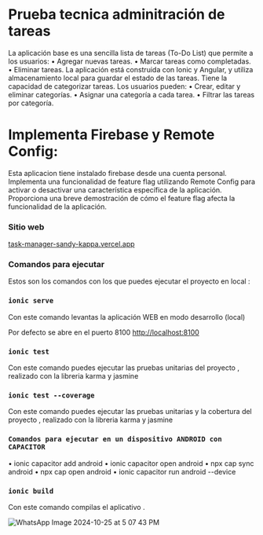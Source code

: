 # Prueba tecnica adminitración de tareas 
La aplicación base es una sencilla lista de tareas (To-Do List) que permite a los
usuarios:
• Agregar nuevas tareas.
• Marcar tareas como completadas.
• Eliminar tareas.
La aplicación está construida con Ionic y Angular, y utiliza almacenamiento local para
guardar el estado de las tareas.
Tiene la capacidad de categorizar tareas. Los usuarios pueden:
• Crear, editar y eliminar categorías.
• Asignar una categoría a cada tarea.
• Filtrar las tareas por categoría.
# Implementa Firebase y Remote Config:
 Esta aplicacion tiene  instalado firebase  desde una cuenta personal.
 Implementa una funcionalidad de feature flag utilizando Remote Config
 para activar o desactivar una característica específica de la aplicación.
 Proporciona una breve demostración de cómo el feature flag afecta la
 funcionalidad de la aplicación.

### Sitio web 

[task-manager-sandy-kappa.vercel.app](task-manager-sandy-kappa.vercel.app)

### Comandos para ejecutar

Estos son los comandos con los que puedes ejecutar el proyecto  en local  :

### `ionic serve`

Con este comando levantas la aplicación WEB  en modo desarrollo (local)

Por defecto se abre en el puerto 8100 [http://localhost:8100](http://localhost:8100) 


### `ionic test`

Con este comando puedes ejecutar las pruebas unitarias  del proyecto , realizado con la libreria  karma y jasmine

### `ionic test --coverage`

Con este comando puedes ejecutar las pruebas unitarias y  la cobertura del proyecto   , realizado con la libreria  karma y jasmine


### `Comandos para ejecutar en un dispositivo ANDROID con CAPACITOR`
• ionic capacitor add android
• ionic capacitor open android
• npx cap sync android
• npx cap open android
• ionic capacitor run android --device

### `ionic build`

Con este comando  compilas el aplicativo .


![WhatsApp Image 2024-10-25 at 5 07 43 PM](https://github.com/user-attachments/assets/cb4fec82-ed94-4483-92ab-5b989ee2c799)

